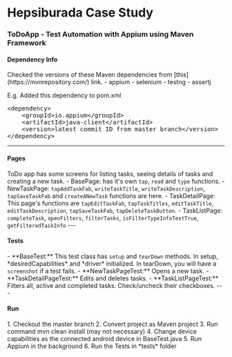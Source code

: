 <h1>Hepsiburada Case Study </h1>
<h3>ToDoApp - Test Automation with Appium using Maven Framework</h3>

<h4>Dependency Info</h4>
Checked the versions of these Maven dependencies from [this](https://mvnrepository.com/) link.
- appium
- selenium
- testng
- assertj

<p>E.g. Added this dependency to pom.xml</p>
<pre>&lt;<span class="pl-ent">dependency</span>&gt;
    &lt;<span class="pl-ent">groupId</span>&gt;io.appium&lt;/<span class="pl-ent">groupId</span>&gt;
    &lt;<span class="pl-ent">artifactId</span>&gt;java-client&lt;/<span class="pl-ent">artifactId</span>&gt;
    &lt;<span class="pl-ent">version</span>&gt;latest commit ID from master branch&lt;/<span class="pl-ent">version</span>&gt;
&lt;/<span class="pl-ent">dependency</span>&gt;</pre>

---
<h4>Pages</h4>
ToDo app has some screens for listing tasks, seeing details of tasks and creating a new task. 
- BasePage: has it's own <code>tap</code>, <code>read</code> and <code>type</code> functions.
- NewTaskPage: <code>tapAddTaskFab</code>, <code>writeTaskTitle</code>, <code>writeTaskDescription</code>, <code>tapSaveTaskFab</code> and <code>createANewTask</code> functions are here.
- TaskDetailPage: This page's functions are <code>tapEditTaskFab</code>, <code>tapTaskTitles</code>, <code>editTaskTitle</code>, <code>editTaskDescription</code>, <code>tapSaveTaskFab</code>, <code>tapDeleteTaskButton</code>.
- TaskListPage: <code>completeTask</code>, <code>openFilters</code>, <code>filterTasks</code>, <code>isFilterTypeInfoTextTrue</code>, <code>getFilteredTaskInfo</code>
---
<h4>Tests</h4>
- **BaseTest:** This test class has <code>setup</code> and <code>tearDown</code> methods. In setup, *desiredCapabilities* and *driver* initialized. In tearDown, you will have a <code>screenshot</code> if a test fails.
- **NewTaskPageTest:** Opens a new task. 
- **TaskDetailPageTest:** Edits and deletes tasks.
- **TaskListPageTest:** Filters all, active and completed tasks. Check/uncheck their checkboxes.
---
<h4>Run</h4>
   1. Checkout the master branch
   2. Convert project as Maven project
   3. Run command mvn clean install (may not necessary)
   4. Change device capabilities as the connected android device in BaseTest.java
   5. Run Appium in the background
   6. Run the Tests in *tests* folder